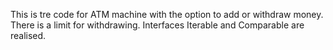 This is tre code for ATM machine with the option to add or withdraw money. There is a limit for withdrawing. Interfaces Iterable and Comparable are realised.
